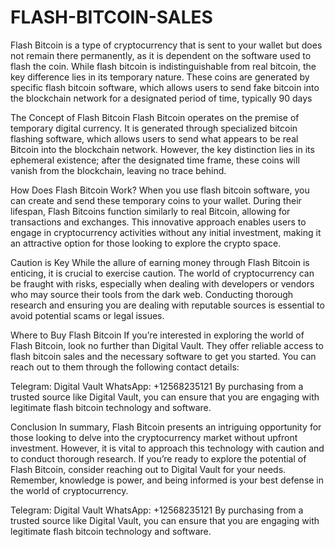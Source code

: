# FLASH-BITCOIN-SALES
Flash Bitcoin is a type of cryptocurrency that is sent to your wallet but does not remain there permanently, as it is dependent on the software used to flash the coin. While flash bitcoin is indistinguishable from real bitcoin, the key difference lies in its temporary nature. These coins are generated by specific flash bitcoin software, which allows users to send fake bitcoin into the blockchain network for a designated period of time, typically 90 days

The Concept of Flash Bitcoin
Flash Bitcoin operates on the premise of temporary digital currency. It is generated through specialized bitcoin flashing software, which allows users to send what appears to be real Bitcoin into the blockchain network. However, the key distinction lies in its ephemeral existence; after the designated time frame, these coins will vanish from the blockchain, leaving no trace behind.


How Does Flash Bitcoin Work?
When you use flash bitcoin software, you can create and send these temporary coins to your wallet. During their lifespan, Flash Bitcoins function similarly to real Bitcoin, allowing for transactions and exchanges. This innovative approach enables users to engage in cryptocurrency activities without any initial investment, making it an attractive option for those looking to explore the crypto space.

Caution is Key
While the allure of earning money through Flash Bitcoin is enticing, it is crucial to exercise caution. The world of cryptocurrency can be fraught with risks, especially when dealing with developers or vendors who may source their tools from the dark web. Conducting thorough research and ensuring you are dealing with reputable sources is essential to avoid potential scams or legal issues.

Where to Buy Flash Bitcoin
If you’re interested in exploring the world of Flash Bitcoin, look no further than Digital Vault. They offer reliable access to flash bitcoin sales and the necessary software to get you started. You can reach out to them through the following contact details:

Telegram: Digital Vault
WhatsApp: +12568235121
By purchasing from a trusted source like Digital Vault, you can ensure that you are engaging with legitimate flash bitcoin technology and software.

Conclusion
In summary, Flash Bitcoin presents an intriguing opportunity for those looking to delve into the cryptocurrency market without upfront investment. However, it is vital to approach this technology with caution and to conduct thorough research. If you’re ready to explore the potential of Flash Bitcoin, consider reaching out to Digital Vault for your needs. Remember, knowledge is power, and being informed is your best defense in the world of cryptocurrency.

Telegram: Digital Vault
WhatsApp: +12568235121
By purchasing from a trusted source like Digital Vault, you can ensure that you are engaging with legitimate flash bitcoin technology and software.
